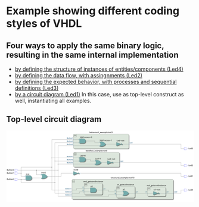 # Example showing different coding styles of VHDL 

## Four ways to apply the same binary logic, resulting in the same internal implementation
 * [by defining the structure of instances of entities/components (Led4)](structural_example.vhd)
 * [by defining the data flow, with assingnments (Led2)](dataflow_example.vhd)
 * [by defining the expected behavior, with processes and sequential definitions (Led3)](behavioral_example.vhd)
 * [by a circuit diagram (Led1)](diagram_example.bdf) In this case, use as top-level construct as well, instantiating all examples.

## Top-level circuit diagram
![RTL viewer](doc/RTL_viewer.png)
